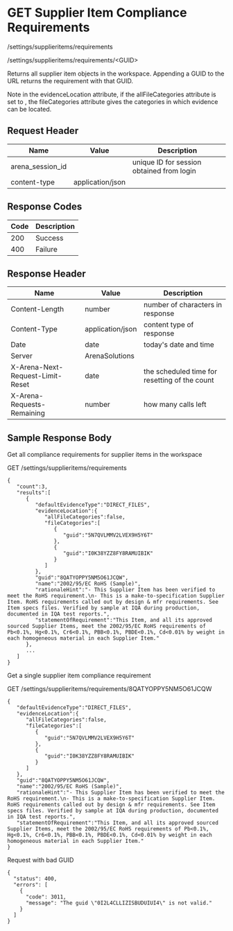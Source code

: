 # GET Supplier Item Compliance Requirements


/settings/supplieritems/requirements



/settings/supplieritems/requirements/&lt;GUID&gt;

Returns all supplier item  objects  in the workspace. Appending a GUID to the URL returns the requirement with that GUID.  

Note in the evidenceLocation attribute, if the allFileCategories attribute is set to , the fileCategories attribute gives the categories in which evidence can be located.

## Request Header

| Name | Value | Description |
|  --- |  --- |  --- | 
| arena_session_id |   | unique ID for session obtained from login |
| content\-type | application/json |   |

## Response Codes

| Code | Description |
|  --- |  --- | 
| 200 | Success |
| 400 | Failure |

## Response Header

| Name | Value | Description |
|  --- |  --- |  --- | 
| Content\-Length | number | number of characters in response |
| Content\-Type | application/json | content type of response |
| Date | date | today's date and time |
| Server | ArenaSolutions |   |
| X\-Arena\-Next\-Request\-Limit\-Reset  | date | the scheduled time for resetting of the count |
| X\-Arena\-Requests\-Remaining  | number | how many calls left |

## Sample Response Body
Get all compliance requirements for supplier items in the workspace



GET /settings/supplieritems/requirements

```
{  
   "count":3,
   "results":[  
      {  
         "defaultEvidenceType":"DIRECT_FILES",
         "evidenceLocation":{  
            "allFileCategories":false,
            "fileCategories":[  
               {  
                  "guid":"5N7QVLMMV2LVEX9H5Y6T"
               },
               {  
                  "guid":"I0K38YZZ8FY8RAMUIBIK"
               }
            ]
         },
         "guid":"8QATYOPPY5NM5O61JCQW",
         "name":"2002/95/EC RoHS (Sample)",
         "rationaleHint":"- This Supplier Item has been verified to meet the RoHS requirement.\n- This is a make-to-specification Supplier Item. RoHS requirements called out by design & mfr requirements. See Item specs files. Verified by sample at IQA during production, documented in IQA test reports.",
         "statementOfRequirement":"This Item, and all its approved sourced Supplier Items, meet the 2002/95/EC RoHS requirements of Pb<0.1%, Hg<0.1%, Cr6<0.1%, PBB<0.1%, PBDE<0.1%, Cd<0.01% by weight in each homogeneous material in each Supplier Item."
      },
      ...
   ]
}
```
Get a single supplier item compliance requirement



GET /settings/supplieritems/requirements/8QATYOPPY5NM5O61JCQW

```
{  
   "defaultEvidenceType":"DIRECT_FILES",
   "evidenceLocation":{  
      "allFileCategories":false,
      "fileCategories":[  
         {  
            "guid":"5N7QVLMMV2LVEX9H5Y6T"
         },
         {  
            "guid":"I0K38YZZ8FY8RAMUIBIK"
         }
      ]
   },
   "guid":"8QATYOPPY5NM5O61JCQW",
   "name":"2002/95/EC RoHS (Sample)",
   "rationaleHint":"- This Supplier Item has been verified to meet the RoHS requirement.\n- This is a make-to-specification Supplier Item. RoHS requirements called out by design & mfr requirements. See Item specs files. Verified by sample at IQA during production, documented in IQA test reports.",
   "statementOfRequirement":"This Item, and all its approved sourced Supplier Items, meet the 2002/95/EC RoHS requirements of Pb<0.1%, Hg<0.1%, Cr6<0.1%, PBB<0.1%, PBDE<0.1%, Cd<0.01% by weight in each homogeneous material in each Supplier Item."
}
```
Request with bad GUID

```
{
  "status": 400,
  "errors": [
    {
      "code": 3011,
      "message": "The guid \"0I2L4CLLIZISBUDUIUI4\" is not valid."
    }
  ]
}
```
